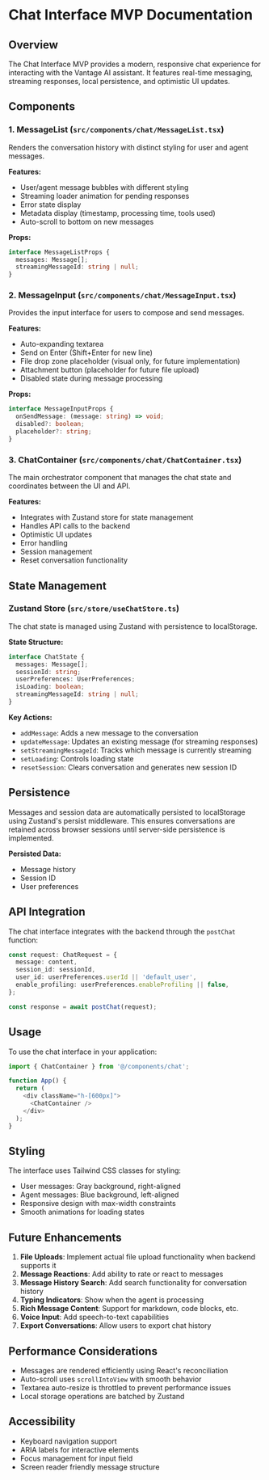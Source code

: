 # Chat Interface MVP Documentation

## Overview

The Chat Interface MVP provides a modern, responsive chat experience for interacting with the Vantage AI assistant. It features real-time messaging, streaming responses, local persistence, and optimistic UI updates.

## Components

### 1. **MessageList** (`src/components/chat/MessageList.tsx`)

Renders the conversation history with distinct styling for user and agent messages.

**Features:**
- User/agent message bubbles with different styling
- Streaming loader animation for pending responses
- Error state display
- Metadata display (timestamp, processing time, tools used)
- Auto-scroll to bottom on new messages

**Props:**
```typescript
interface MessageListProps {
  messages: Message[];
  streamingMessageId: string | null;
}
```

### 2. **MessageInput** (`src/components/chat/MessageInput.tsx`)

Provides the input interface for users to compose and send messages.

**Features:**
- Auto-expanding textarea
- Send on Enter (Shift+Enter for new line)
- File drop zone placeholder (visual only, for future implementation)
- Attachment button (placeholder for future file upload)
- Disabled state during message processing

**Props:**
```typescript
interface MessageInputProps {
  onSendMessage: (message: string) => void;
  disabled?: boolean;
  placeholder?: string;
}
```

### 3. **ChatContainer** (`src/components/chat/ChatContainer.tsx`)

The main orchestrator component that manages the chat state and coordinates between the UI and API.

**Features:**
- Integrates with Zustand store for state management
- Handles API calls to the backend
- Optimistic UI updates
- Error handling
- Session management
- Reset conversation functionality

## State Management

### Zustand Store (`src/store/useChatStore.ts`)

The chat state is managed using Zustand with persistence to localStorage.

**State Structure:**
```typescript
interface ChatState {
  messages: Message[];
  sessionId: string;
  userPreferences: UserPreferences;
  isLoading: boolean;
  streamingMessageId: string | null;
}
```

**Key Actions:**
- `addMessage`: Adds a new message to the conversation
- `updateMessage`: Updates an existing message (for streaming responses)
- `setStreamingMessageId`: Tracks which message is currently streaming
- `setLoading`: Controls loading state
- `resetSession`: Clears conversation and generates new session ID

## Persistence

Messages and session data are automatically persisted to localStorage using Zustand's persist middleware. This ensures conversations are retained across browser sessions until server-side persistence is implemented.

**Persisted Data:**
- Message history
- Session ID
- User preferences

## API Integration

The chat interface integrates with the backend through the `postChat` function:

```typescript
const request: ChatRequest = {
  message: content,
  session_id: sessionId,
  user_id: userPreferences.userId || 'default_user',
  enable_profiling: userPreferences.enableProfiling || false,
};

const response = await postChat(request);
```

## Usage

To use the chat interface in your application:

```typescript
import { ChatContainer } from '@/components/chat';

function App() {
  return (
    <div className="h-[600px]">
      <ChatContainer />
    </div>
  );
}
```

## Styling

The interface uses Tailwind CSS classes for styling:
- User messages: Gray background, right-aligned
- Agent messages: Blue background, left-aligned
- Responsive design with max-width constraints
- Smooth animations for loading states

## Future Enhancements

1. **File Uploads**: Implement actual file upload functionality when backend supports it
2. **Message Reactions**: Add ability to rate or react to messages
3. **Message History Search**: Add search functionality for conversation history
4. **Typing Indicators**: Show when the agent is processing
5. **Rich Message Content**: Support for markdown, code blocks, etc.
6. **Voice Input**: Add speech-to-text capabilities
7. **Export Conversations**: Allow users to export chat history

## Performance Considerations

- Messages are rendered efficiently using React's reconciliation
- Auto-scroll uses `scrollIntoView` with smooth behavior
- Textarea auto-resize is throttled to prevent performance issues
- Local storage operations are batched by Zustand

## Accessibility

- Keyboard navigation support
- ARIA labels for interactive elements
- Focus management for input field
- Screen reader friendly message structure
